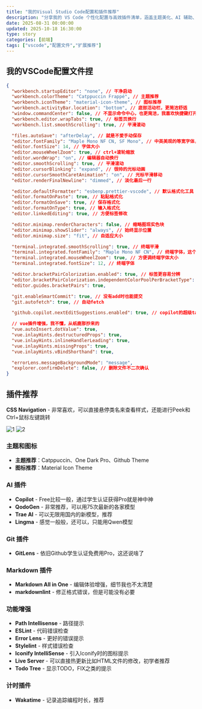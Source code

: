 ```yaml
---
title: "我的Visual Studio Code配置和插件推荐"
description: "分享我的 VS Code 个性化配置与高效插件清单，涵盖主题美化、AI 辅助、Git 增强、前端开发利器等，助你打造丝滑又高效的编码环境。"
date: 2025-08-31 00:00:00
updated: 2025-10-18 16:30:00
type: story
categories: [前端]
tags: ["vscode","配置文件","扩展推荐"]
---
```


## 我的VSCode配置文件捏

```json
{
  "workbench.startupEditor": "none", // 干净启动
  "workbench.colorTheme": "Catppuccin Frappé", // 主题推荐
  "workbench.iconTheme": "material-icon-theme", // 图标推荐
  "workbench.activityBar.location": "bottom", // 底部活动栏，更简洁舒适
  "window.commandCenter": false, // 不显示命令中心，也更简洁，我喜欢快捷键打开
  "workbench.editor.wrapTabs": true, // 标签页换行
  "workbench.list.smoothScrolling": true, // 平滑滚动

  "files.autoSave": "afterDelay", // 就是不爱手动保存
  "editor.fontFamily": "Maple Mono NF CN, SF Mono", // 中英美观的等宽字体，SF Mono是Mac的专属编程字体，我超喜欢
  "editor.fontSize": 14, // 字体大小
  "editor.mouseWheelZoom": true, // ctrl+滚轮缩放
  "editor.wordWrap": "on", // 编辑器自动换行
  "editor.smoothScrolling": true, // 平滑滚动
  "editor.cursorBlinking": "expand", // 很帅的光标动画
  "editor.cursorSmoothCaretAnimation": "on", // 光标平滑移动
  "editor.renderFinalNewline": "dimmed", // 淡化最后一行

  "editor.defaultFormatter": "esbenp.prettier-vscode", // 默认格式化工具
  "editor.formatOnPaste": true, // 粘贴格式化
  "editor.formatOnSave": true, // 保存格式化
  "editor.formatOnType": true, // 输入格式化
  "editor.linkedEditing": true, // 方便标签修改

  "editor.minimap.renderCharacters": false, // 缩略图现实色块
  "editor.minimap.showSlider": "always", // 始终显示位置
  "editor.minimap.size": "fit", // 自适应大小

  "terminal.integrated.smoothScrolling": true, // 终端平滑
  "terminal.integrated.fontFamily": "Maple Mono NF CN", // 终端字体，这个包含图标
  "terminal.integrated.mouseWheelZoom": true, // 方便调终端字体大小
  "terminal.integrated.fontSize": 12, // 终端字体

  "editor.bracketPairColorization.enabled": true, // 标签更容易分辨
  "editor.bracketPairColorization.independentColorPoolPerBracketType": true,
  "editor.guides.bracketPairs": true,

  "git.enableSmartCommit": true, // 没有add时也能提交
  "git.autofetch": true, // 自动fetch

  "github.copilot.nextEditSuggestions.enabled": true, // copilot的超级tab

  // vue插件增强，我不懂，从纸鹿那抄来的
  "vue.autoInsert.dotValue": true, 
  "vue.inlayHints.destructuredProps": true,
  "vue.inlayHints.inlineHandlerLeading": true,
  "vue.inlayHints.missingProps": true,
  "vue.inlayHints.vBindShorthand": true,

  "errorLens.messageBackgroundMode": "message",
  "explorer.confirmDelete": false, // 删除文件不二次确认
}
```

## 插件推荐

**CSS Navigation** - 非常喜欢，可以直接悬停类名来查看样式，还能进行Peek和Ctrl+鼠标左键跳转

![1](https://img.shenley.top/QQ20250831-135458.png)
![2](https://img.shenley.top/QQ20250831-135516.png)

### 主题和图标

- **主题推荐**：Catppuccin、One Dark Pro、Github Theme
- **图标推荐**：Material Icon Theme

### AI 插件

- **Copilot** - Free比较一般，通过学生认证获得Pro就是神中神
- **QodoGen** - 非常推荐，可以用75次最新的各家模型
- **Trae AI** - 可以无限用国内的新模型，推荐
- **Lingma** - 感觉一般般，还可以，只能用Qwen模型

### Git 插件

- **GitLens** - 依旧Github学生认证免费用Pro，这还说啥了

### Markdown 插件

- **Markdown All in One** - 编辑体验增强，细节我也不太清楚
- **markdownlint** - 修正格式错误，但是可能没有必要

### 功能增强

- **Path Intellisense** - 路径提示
- **ESLint** - 代码错误检查
- **Error Lens** - 更好的错误提示
- **Stylelint** - 样式错误检查
- **Iconify IntelliSense** - 引入Iconify时的图标提示
- **Live Server** - 可以直接热更新比如HTML文件的修改，初学者推荐
- **Todo Tree** - 显示TODO，FIX之类的提示

### 计时插件

- **Wakatime** - 记录追踪编程时长，推荐
